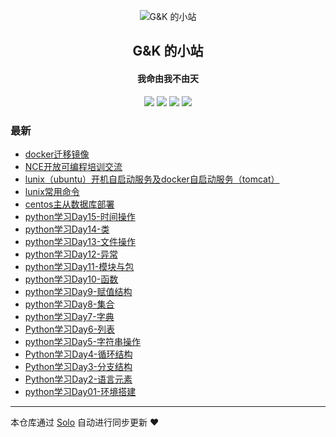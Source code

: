 <p align="center"><img alt="G&K 的小站" src="https://s.gravatar.com/avatar/a5edea1db99257538701bc577675fa15?s=80"></p><h2 align="center">
G&K 的小站
</h2>

<h4 align="center">我命由我不由天</h4>
<p align="center"><a title="G&K 的小站" target="_blank" href="https://github.com/guokai27/solo-blog"><img src="https://img.shields.io/github/last-commit/guokai27/solo-blog.svg?style=flat-square&color=FF9900"></a>
<a title="GitHub repo size in bytes" target="_blank" href="https://github.com/guokai27/solo-blog"><img src="https://img.shields.io/github/repo-size/guokai27/solo-blog.svg?style=flat-square"></a>
<a title="Solo Version" target="_blank" href="https://github.com/b3log/solo/releases"><img src="https://img.shields.io/badge/solo-3.6.3-f1e05a.svg?style=flat-square&color=blueviolet"></a>
<a title="Hits" target="_blank" href="https://github.com/b3log/hits"><img src="https://hits.b3log.org/guokai27/solo-blog.svg"></a></p>

### 最新

* [docker迁移镜像](http://www.guokaiblog.cn/articles/2019/09/10/1568107314850.html)
* [NCE开放可编程培训交流](http://www.guokaiblog.cn/huaweinoc)
* [lunix（ubuntu）开机自启动服务及docker自启动服务（tomcat）](http://www.guokaiblog.cn/articles/2019/09/07/1567825770186.html)
* [lunix常用命令](http://www.guokaiblog.cn/articles/2019/08/07/1565142316743.html)
* [centos主从数据库部署](http://www.guokaiblog.cn/articles/2019/08/05/1564987885681.html)
* [python学习Day15-时间操作](http://www.guokaiblog.cn/articles/2019/08/02/1564759597693.html)
* [python学习Day14-类](http://www.guokaiblog.cn/articles/2019/08/02/1564759567216.html)
* [python学习Day13-文件操作](http://www.guokaiblog.cn/articles/2019/08/02/1564759531518.html)
* [python学习Day12-异常](http://www.guokaiblog.cn/articles/2019/08/02/1564759499367.html)
* [python学习Day11-模块与包](http://www.guokaiblog.cn/articles/2019/08/02/1564759465188.html)
* [python学习Day10-函数](http://www.guokaiblog.cn/articles/2019/08/02/1564759432073.html)
* [python学习Day9-赋值结构](http://www.guokaiblog.cn/articles/2019/08/02/1564759402457.html)
* [python学习Day8-集合](http://www.guokaiblog.cn/articles/2019/08/02/1564759366405.html)
* [python学习Day7-字典](http://www.guokaiblog.cn/articles/2019/08/02/1564759323845.html)
* [Python学习Day6-列表](http://www.guokaiblog.cn/articles/2019/08/02/1564759281995.html)
* [python学习Day5-字符串操作](http://www.guokaiblog.cn/articles/2019/08/02/1564759239450.html)
* [Python学习Day4-循环结构](http://www.guokaiblog.cn/articles/2019/08/02/1564759175820.html)
* [Python学习Day3-分支结构](http://www.guokaiblog.cn/articles/2019/08/02/1564759132271.html)
* [Python学习Day2-语言元素](http://www.guokaiblog.cn/articles/2019/08/02/1564759077321.html)
* [python学习Day01-环境搭建](http://www.guokaiblog.cn/articles/2019/08/02/1564758953535.html)



---

本仓库通过 [Solo](https://github.com/b3log/solo) 自动进行同步更新 ❤️ 